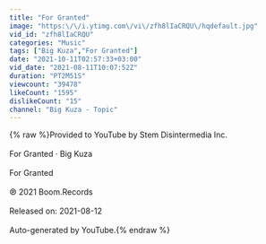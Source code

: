 ```yaml
---
title: "For Granted"
image: "https:\/\/i.ytimg.com\/vi\/zfh8lIaCRQU\/hqdefault.jpg"
vid_id: "zfh8lIaCRQU"
categories: "Music"
tags: ["Big Kuza","For Granted"]
date: "2021-10-11T02:57:33+03:00"
vid_date: "2021-08-11T10:07:52Z"
duration: "PT2M51S"
viewcount: "39478"
likeCount: "1595"
dislikeCount: "15"
channel: "Big Kuza - Topic"
---
```

{% raw %}Provided to YouTube by Stem Disintermedia Inc.<br /><br />For Granted · Big Kuza<br /><br />For Granted<br /><br />℗ 2021 Boom.Records<br /><br />Released on: 2021-08-12<br /><br />Auto-generated by YouTube.{% endraw %}
